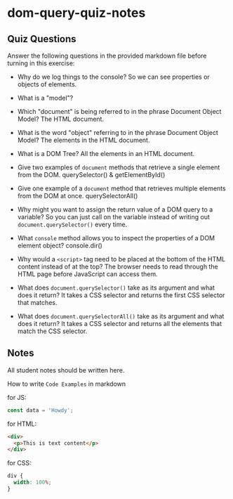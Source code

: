 # dom-query-quiz-notes

## Quiz Questions

Answer the following questions in the provided markdown file before turning in this exercise:

- Why do we log things to the console?
  So we can see properties or objects of elements.

- What is a "model"?

- Which "document" is being referred to in the phrase Document Object Model?
  The HTML document.

- What is the word "object" referring to in the phrase Document Object Model?
  The elements in the HTML document.

- What is a DOM Tree?
  All the elements in an HTML document.

- Give two examples of `document` methods that retrieve a single element from the DOM.
  querySelector() & getElementById()

- Give one example of a `document` method that retrieves multiple elements from the DOM at once.
  querySelectorAll()

- Why might you want to assign the return value of a DOM query to a variable?
  So you can just call on the variable instead of writing out `document.querySelector()` every time.

- What `console` method allows you to inspect the properties of a DOM element object?
  console.dir()

- Why would a `<script>` tag need to be placed at the bottom of the HTML content instead of at the top?
  The browser needs to read through the HTML page before JavaScript can access them.

- What does `document.querySelector()` take as its argument and what does it return?
  It takes a CSS selector and returns the first CSS selector that matches.

- What does `document.querySelectorAll()` take as its argument and what does it return?
  It takes a CSS selector and returns all the elements that match the CSS selector.

## Notes

All student notes should be written here.

How to write `Code Examples` in markdown

for JS:

```javascript
const data = 'Howdy';
```

for HTML:

```html
<div>
  <p>This is text content</p>
</div>
```

for CSS:

```css
div {
  width: 100%;
}
```
